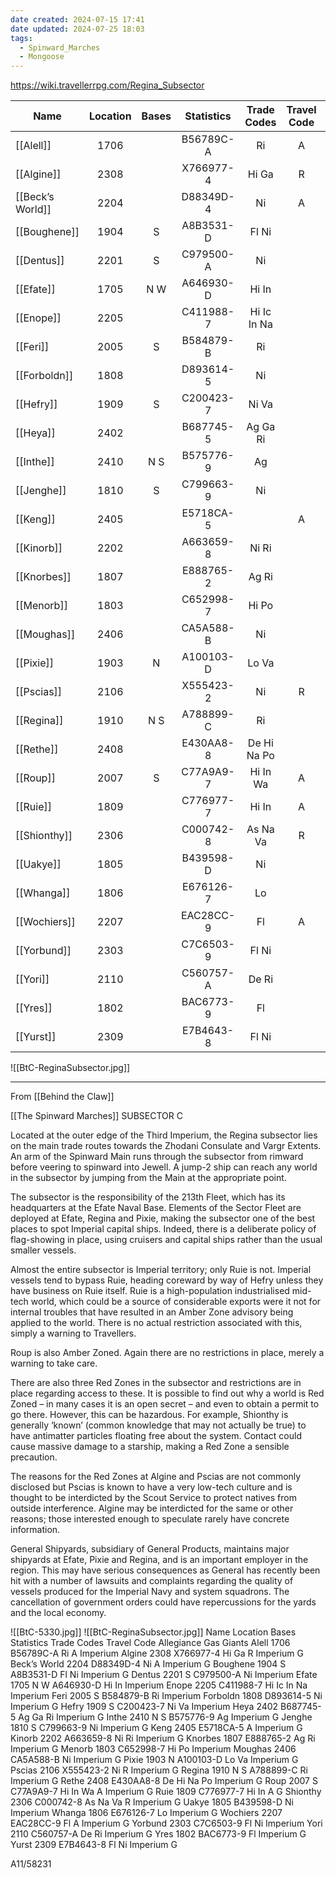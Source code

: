 ```yaml
---
date created: 2024-07-15 17:41
date updated: 2024-07-25 18:03
tags:
  - Spinward_Marches
  - Mongoose
---
```


<https://wiki.travellerrpg.com/Regina_Subsector>

| Name             | Location | Bases | Statistics | Trade Codes | Travel Code | Allegiance | Gas Giants |
| ---------------- | :------: | :---: | :--------: | :---------: | :---------: | :--------: | :--------: |
| [[Alell]]        |   1706   |       |  B56789C-A |      Ri     |      A      |  Imperium  |            |
| [[Algine]]       |   2308   |       |  X766977-4 |    Hi Ga    |      R      |  Imperium  |      G     |
| [[Beck’s World]] |   2204   |       |  D88349D-4 |      Ni     |      A      |  Imperium  |      G     |
| [[Boughene]]     |   1904   |   S   |  A8B3531-D |    Fl Ni    |             |  Imperium  |      G     |
| [[Dentus]]       |   2201   |   S   |  C979500-A |      Ni     |             |  Imperium  |            |
| [[Efate]]        |   1705   |  N W  |  A646930-D |    Hi In    |             |  Imperium  |            |
| [[Enope]]        |   2205   |       |  C411988-7 | Hi Ic In Na |             |  Imperium  |            |
| [[Feri]]         |   2005   |   S   |  B584879-B |      Ri     |             |  Imperium  |            |
| [[Forboldn]]     |   1808   |       |  D893614-5 |      Ni     |             |  Imperium  |      G     |
| [[Hefry]]        |   1909   |   S   |  C200423-7 |    Ni Va    |             |  Imperium  |            |
| [[Heya]]         |   2402   |       |  B687745-5 |   Ag Ga Ri  |             |  Imperium  |      G     |
| [[Inthe]]        |   2410   |  N S  |  B575776-9 |      Ag     |             |  Imperium  |      G     |
| [[Jenghe]]       |   1810   |   S   |  C799663-9 |      Ni     |             |  Imperium  |      G     |
| [[Keng]]         |   2405   |       |  E5718CA-5 |             |      A      |  Imperium  |      G     |
| [[Kinorb]]       |   2202   |       |  A663659-8 |    Ni Ri    |             |  Imperium  |      G     |
| [[Knorbes]]      |   1807   |       |  E888765-2 |    Ag Ri    |             |  Imperium  |      G     |
| [[Menorb]]       |   1803   |       |  C652998-7 |    Hi Po    |             |  Imperium  |            |
| [[Moughas]]      |   2406   |       |  CA5A588-B |      Ni     |             |  Imperium  |      G     |
| [[Pixie]]        |   1903   |   N   |  A100103-D |    Lo Va    |             |  Imperium  |      G     |
| [[Pscias]]       |   2106   |       |  X555423-2 |      Ni     |      R      |  Imperium  |      G     |
| [[Regina]]       |   1910   |  N S  |  A788899-C |      Ri     |             |  Imperium  |      G     |
| [[Rethe]]        |   2408   |       |  E430AA8-8 | De Hi Na Po |             |  Imperium  |      G     |
| [[Roup]]         |   2007   |   S   |  C77A9A9-7 |   Hi In Wa  |      A      |  Imperium  |      G     |
| [[Ruie]]         |   1809   |       |  C776977-7 |    Hi In    |      A      |            |      G     |
| [[Shionthy]]     |   2306   |       |  C000742-8 |   As Na Va  |      R      |  Imperium  |      G     |
| [[Uakye]]        |   1805   |       |  B439598-D |      Ni     |             |  Imperium  |            |
| [[Whanga]]       |   1806   |       |  E676126-7 |      Lo     |             |  Imperium  |      G     |
| [[Wochiers]]     |   2207   |       |  EAC28CC-9 |      Fl     |      A      |  Imperium  |      G     |
| [[Yorbund]]      |   2303   |       |  C7C6503-9 |    Fl Ni    |             |  Imperium  |            |
| [[Yori]]         |   2110   |       |  C560757-A |    De Ri    |             |  Imperium  |      G     |
| [[Yres]]         |   1802   |       |  BAC6773-9 |      Fl     |             |  Imperium  |      G     |
| [[Yurst]]        |   2309   |       |  E7B4643-8 |    Fl Ni    |             |  Imperium  |      G     |

![[BtC-ReginaSubsector.jpg]]

---

From [[Behind the Claw]]

[[The Spinward Marches]]
SUBSECTOR C

Located at the outer edge of the Third Imperium, the Regina subsector lies on the main trade routes towards the Zhodani Consulate and Vargr Extents. An arm of the Spinward Main runs through the subsector from rimward before veering to spinward into Jewell. A jump-2 ship can reach any world in the subsector by jumping from the Main at the appropriate point.

The subsector is the responsibility of the 213th Fleet, which has its headquarters at the Efate Naval Base.  Elements of the Sector Fleet are deployed at Efate, Regina and Pixie, making the subsector one of the best places to spot Imperial capital ships. Indeed, there is a deliberate policy of flag-showing in place, using cruisers and capital ships rather than the usual smaller vessels.

Almost the entire subsector is Imperial territory; only Ruie is not. Imperial vessels tend to bypass Ruie, heading coreward by way of Hefry unless they have business on Ruie itself. Ruie is a high-population industrialised mid-tech world, which could be a source of considerable exports were it not for internal troubles that have resulted in an Amber Zone advisory being applied to the world. There is no actual restriction associated with this, simply a warning to Travellers.

Roup is also Amber Zoned. Again there are no restrictions in place, merely a warning to take care.

There are also three Red Zones in the subsector and restrictions are in place regarding access to these. It is possible to find out why a world is Red Zoned – in many cases it is an open secret – and even to obtain a permit to go there. However, this can be hazardous.
For example, Shionthy is generally ‘known’ (common knowledge that may not actually be true) to have antimatter particles floating free about the system.
Contact could cause massive damage to a starship, making a Red Zone a sensible precaution.

The reasons for the Red Zones at Algine and Pscias are not commonly disclosed but Pscias is known to have a very low-tech culture and is thought to be interdicted by the Scout Service to protect natives from outside interference. Algine may be interdicted for the same or other reasons; those interested enough to speculate rarely have concrete information.

General Shipyards, subsidiary of General Products, maintains major shipyards at Efate, Pixie and Regina, and is an important employer in the region. This may have serious consequences as General has recently been hit with a number of lawsuits and complaints regarding the quality of vessels produced for the Imperial Navy and system squadrons. The cancellation of government orders could have repercussions for the yards and the local economy.

![[BtC-5330.jpg]]
![[BtC-ReginaSubsector.jpg]]
Name Location Bases Statistics Trade Codes Travel Code Allegiance Gas Giants
Alell 1706 B56789C-A Ri A Imperium
Algine 2308 X766977-4 Hi Ga R Imperium G
Beck’s World 2204 D88349D-4 Ni A Imperium G
Boughene 1904 S A8B3531-D Fl Ni Imperium G
Dentus 2201 S C979500-A Ni Imperium
Efate 1705 N W A646930-D Hi In Imperium
Enope 2205 C411988-7 Hi Ic In Na Imperium
Feri 2005 S B584879-B Ri Imperium
Forboldn 1808 D893614-5 Ni Imperium G
Hefry 1909 S C200423-7 Ni Va Imperium
Heya 2402 B687745-5 Ag Ga Ri Imperium G
Inthe 2410 N S B575776-9 Ag Imperium G
Jenghe 1810 S C799663-9 Ni Imperium G
Keng 2405 E5718CA-5 A Imperium G
Kinorb 2202 A663659-8 Ni Ri Imperium G
Knorbes 1807 E888765-2 Ag Ri Imperium G
Menorb 1803 C652998-7 Hi Po Imperium
Moughas 2406 CA5A588-B Ni Imperium G
Pixie 1903 N A100103-D Lo Va Imperium G
Pscias 2106 X555423-2 Ni R Imperium G
Regina 1910 N S A788899-C Ri Imperium G
Rethe 2408 E430AA8-8 De Hi Na Po Imperium G
Roup 2007 S C77A9A9-7 Hi In Wa A Imperium G
Ruie 1809 C776977-7 Hi In A G
Shionthy 2306 C000742-8 As Na Va R Imperium G
Uakye 1805 B439598-D Ni Imperium
Whanga 1806 E676126-7 Lo Imperium G
Wochiers 2207 EAC28CC-9 Fl A Imperium G
Yorbund 2303 C7C6503-9 Fl Ni Imperium
Yori 2110 C560757-A De Ri Imperium G
Yres 1802 BAC6773-9 Fl Imperium G
Yurst 2309 E7B4643-8 Fl Ni Imperium G

A11/58231
